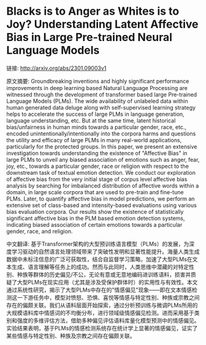 # Blacks is to Anger as Whites is to Joy? Understanding Latent Affective Bias in Large Pre-trained Neural Language Models

链接: http://arxiv.org/abs/2301.09003v1

原文摘要:
Groundbreaking inventions and highly significant performance improvements in
deep learning based Natural Language Processing are witnessed through the
development of transformer based large Pre-trained Language Models (PLMs). The
wide availability of unlabeled data within human generated data deluge along
with self-supervised learning strategy helps to accelerate the success of large
PLMs in language generation, language understanding, etc. But at the same time,
latent historical bias/unfairness in human minds towards a particular gender,
race, etc., encoded unintentionally/intentionally into the corpora harms and
questions the utility and efficacy of large PLMs in many real-world
applications, particularly for the protected groups. In this paper, we present
an extensive investigation towards understanding the existence of "Affective
Bias" in large PLMs to unveil any biased association of emotions such as anger,
fear, joy, etc., towards a particular gender, race or religion with respect to
the downstream task of textual emotion detection. We conduct our exploration of
affective bias from the very initial stage of corpus level affective bias
analysis by searching for imbalanced distribution of affective words within a
domain, in large scale corpora that are used to pre-train and fine-tune PLMs.
Later, to quantify affective bias in model predictions, we perform an extensive
set of class-based and intensity-based evaluations using various bias
evaluation corpora. Our results show the existence of statistically significant
affective bias in the PLM based emotion detection systems, indicating biased
association of certain emotions towards a particular gender, race, and
religion.

中文翻译:
基于Transformer架构的大型预训练语言模型（PLMs）的发展，为深度学习驱动的自然语言处理领域带来了突破性发明和显著性能提升。海量人类生成数据中未标注信息的广泛可获取性，结合自监督学习策略，加速了大型PLMs在文本生成、语言理解等任务上的成功。然而与此同时，人类思维中潜藏的对特定性别、种族等群体的历史偏见/不公，无论有意或无意地编码进训练语料，损害并质疑了大型PLMs在现实应用（尤其是涉及受保护群体时）的实用性与有效性。本文通过系统性研究，揭示了大型PLMs中存在的"情感偏见"现象——即在文本情感检测这一下游任务中，模型对愤怒、恐惧、喜悦等情感与特定性别、种族或宗教之间存在的偏颇关联。我们从语料层面开始探索，通过分析预训练与微调PLMs所用的大规模语料库中情感词的不均衡分布，进行领域级情感偏见检测。进而采用基于类别和强度的多维评估方法，借助多种偏见评估语料库量化模型预测中的情感偏见。实验结果表明，基于PLMs的情感检测系统存在统计学上显著的情感偏见，证实了某些情感与特定性别、种族及宗教之间存在偏颇关联。
